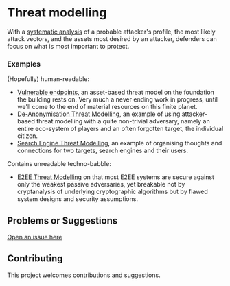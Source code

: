 # Threat modelling

With a [systematic analysis](https://github.com/tymyrddin/orchard/wiki/Profiling-adversaries) of a probable attacker's profile, the most likely attack vectors, and the assets most desired by an attacker, defenders can focus on what is most important to protect. 

### Examples

(Hopefully) human-readable:
* [Vulnerable endpoints](vulnerable-endpoints), an asset-based threat model on the foundation the building rests on. Very much a never ending work in progress, until we'll come to the end of material resources on this finite planet.
* [De-Anonymisation Threat Modelling](DA-threat-model), an example of using attacker-based threat modelling with a quite non-trivial adversary, namely an entire eco-system of players and an often forgotten target, the individual citizen.
* [Search Engine Threat Modelling](SE-threat-model), an example of organising thoughts and connections for two targets, search engines and their users.

Contains unreadable techno-babble:
* [E2EE Threat Modelling](E2EE-threat-model) on that most E2EE systems are secure against only the weakest passive adversaries, yet breakable not by cryptanalysis of underlying cryptographic algorithms but by flawed system designs and security assumptions.

## Problems or Suggestions

[Open an issue here](https://github.com/tymyrddin/orchard/issues)

## Contributing

This project welcomes contributions and suggestions. 
